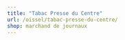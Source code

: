 ```yaml
---
title: "Tabac Presse du Centre"
url: /oissel/tabac-presse-du-centre/
shop: marchand de journaux
---
```

